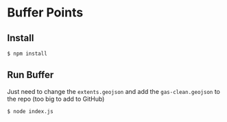 # Buffer Points

## Install

```bash
$ npm install
```

## Run Buffer

Just need to change the `extents.geojson` and add the `gas-clean.geojson` to the repo (too big to add to GitHub)

```bash
$ node index.js
```